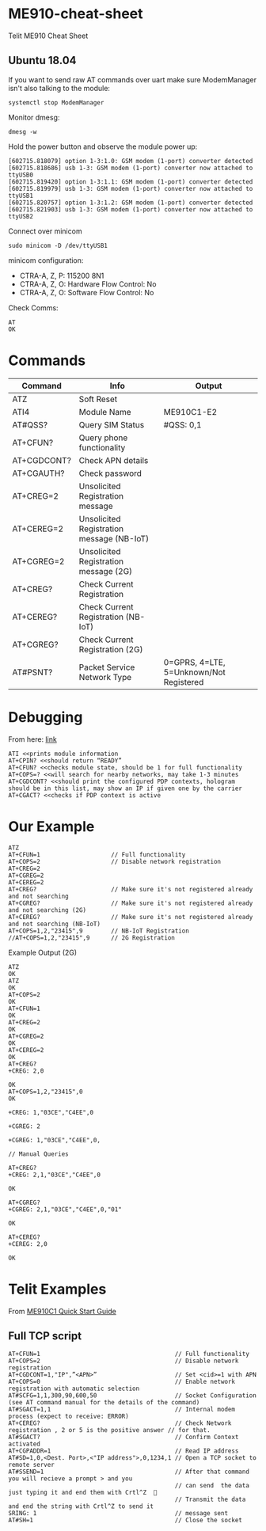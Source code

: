 # ME910-cheat-sheet
Telit ME910 Cheat Sheet

## Ubuntu 18.04

If you want to send raw AT commands over uart make sure ModemManager isn't also talking to the module:
```
systemctl stop ModemManager
```
Monitor dmesg:
```
dmesg -w
```
Hold the power button and observe the module power up:
```
[602715.818079] option 1-3:1.0: GSM modem (1-port) converter detected
[602715.818686] usb 1-3: GSM modem (1-port) converter now attached to ttyUSB0
[602715.819420] option 1-3:1.1: GSM modem (1-port) converter detected
[602715.819979] usb 1-3: GSM modem (1-port) converter now attached to ttyUSB1
[602715.820757] option 1-3:1.2: GSM modem (1-port) converter detected
[602715.821903] usb 1-3: GSM modem (1-port) converter now attached to ttyUSB2
```
Connect over minicom
```
sudo minicom -D /dev/ttyUSB1
```
minicom configuration:

* CTRA-A, Z, P: 115200 8N1
* CTRA-A, Z, O: Hardware Flow Control: No
* CTRA-A, Z, O: Software Flow Control: No

Check Comms:
```
AT                                                                                                                          
OK
```


# Commands

| Command     | Info                                      | Output                                  |
|-------------|-------------------------------------------|-----------------------------------------|
| ATZ         | Soft Reset                                |                                         |
| ATI4        | Module Name                               | ME910C1-E2                              |
| AT#QSS?     | Query SIM Status                          | #QSS: 0,1                               |
| AT+CFUN?    | Query phone functionality                 |                                         |
| AT+CGDCONT? |  Check APN details                        |                                         |
| AT+CGAUTH?  | Check password                            |                                         |
| AT+CREG=2   | Unsolicited Registration message          |                                         |
| AT+CEREG=2  | Unsolicited Registration message (NB-IoT) |                                         |
| AT+CGREG=2  | Unsolicited Registration message (2G)     |                                         |
| AT+CREG?    | Check Current Registration                |                                         |
| AT+CEREG?   | Check Current Registration (NB-IoT)       |                                         |
| AT+CGREG?   | Check Current Registration (2G)           |                                         |
| AT#PSNT?    | Packet Service Network Type               | 0=GPRS, 4=LTE, 5=Unknown/Not Registered |

# Debugging

From here: [link](https://community.hologram.io/t/network-registration-denied-creg-0-3/2762/4)

```
ATI <<prints module information
AT+CPIN? <<should return “READY”
AT+CFUN? <<checks module state, should be 1 for full functionality
AT+COPS=? <<will search for nearby networks, may take 1-3 minutes
AT+CGDCONT? <<should print the configured PDP contexts, hologram should be in this list, may show an IP if given one by the carrier
AT+CGACT? <<checks if PDP context is active
```


# Our Example

```
ATZ
AT+CFUN=1                    // Full functionality 
AT+COPS=2                    // Disable network registration 
AT+CREG=2
AT+CGREG=2
AT+CEREG=2
AT+CREG?                     // Make sure it's not registered already and not searching
AT+CGREG?                    // Make sure it's not registered already and not searching (2G)
AT+CEREG?                    // Make sure it's not registered already and not searching (NB-IoT)
AT+COPS=1,2,"23415",9        // NB-IoT Registration
//AT+COPS=1,2,"23415",9      // 2G Registration
```

Example Output (2G)
```
ATZ
OK
ATZ
OK
AT+COPS=2
OK
AT+CFUN=1
OK                                                                                                        
AT+CREG=2                                                                                                 
OK                                                                                                        
AT+CGREG=2                                                                                                
OK                                                                                                        
AT+CEREG=2
OK
AT+CREG?
+CREG: 2,0

OK
AT+COPS=1,2,"23415",0
OK

+CREG: 1,"03CE","C4EE",0

+CGREG: 2

+CGREG: 1,"03CE","C4EE",0,

// Manual Queries

AT+CREG?
+CREG: 2,1,"03CE","C4EE",0

OK

AT+CGREG?
+CGREG: 2,1,"03CE","C4EE",0,"01"

OK

AT+CEREG?
+CEREG: 2,0

OK
```


# Telit Examples

From [ME910C1 Quick Start Guide](https://y1cj3stn5fbwhv73k0ipk1eg-wpengine.netdna-ssl.com/wp-content/uploads/2018/11/Telit_ME910C1_QuickStart_Guide_r1.pdf)

## Full TCP script
```
AT+CFUN=1                                      // Full functionality 
AT+COPS=2                                      // Disable network registration 
AT+CGDCONT=1,"IP",”<APN>”                      // Set <cid>=1 with APN 
AT+COPS=0                                      // Enable network registration with automatic selection 
AT#SCFG=1,1,300,90,600,50                      // Socket Configuration (see AT command manual for the details of the command) 
AT#SGACT=1,1                                   // Internal modem process (expect to receive: ERROR) 
AT+CEREG?                                      // Check Network registration , 2 or 5 is the positive answer // for that. 
AT#SGACT?                                      // Confirm Context activated
AT+CGPADDR=1                                   // Read IP address 
AT#SD=1,0,<Dest. Port>,<"IP address">,0,1234,1 // Open a TCP socket to remote server 
AT#SSEND=1                                     // After that command you will recieve a prompt > and you          
                                               // can send  the data just typing it and end them with Crtl^Z                                          
                                               // Transmit the data and end the string with Crtl^Z to send it
SRING: 1                                       // message sent 
AT#SH=1                                        // Close the socket
```


